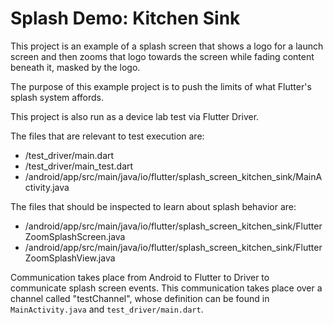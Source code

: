 # Splash Demo: Kitchen Sink

This project is an example of a splash screen that shows a logo for a launch screen and then
zooms that logo towards the screen while fading content beneath it, masked by the logo.

The purpose of this example project is to push the limits of what Flutter's splash system affords.

This project is also run as a device lab test via Flutter Driver.

The files that are relevant to test execution are:

 - /test_driver/main.dart
 - /test_driver/main_test.dart
 - /android/app/src/main/java/io/flutter/splash_screen_kitchen_sink/MainActivity.java

 The files that should be inspected to learn about splash behavior are:

 - /android/app/src/main/java/io/flutter/splash_screen_kitchen_sink/FlutterZoomSplashScreen.java
 - /android/app/src/main/java/io/flutter/splash_screen_kitchen_sink/FlutterZoomSplashView.java

 Communication takes place from Android to Flutter to Driver to communicate splash screen events.
 This communication takes place over a channel called "testChannel", whose definition can be
 found in `MainActivity.java` and `test_driver/main.dart`.
